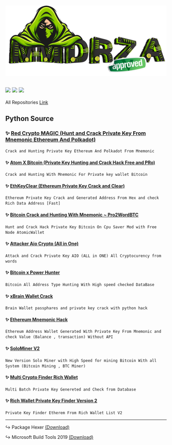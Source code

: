 ![](https://raw.githubusercontent.com/Pymmdrza/IP4Attack/mainx/Media/logomask%20XXX.png)

![](https://img.shields.io/badge/%20Web%20Site-Mmdrza.Com-green/?style=plastic&link=https://mmdrza.com) ![](https://komarev.com/ghpvc/?username=MrPyMmdrza&color=blue) ![](https://img.shields.io/badge/Telegram-Channel-orange/?style=plastic&link=https://t.me/CryptoAttacker)
---

All Repositories [Link](https://github.com/Pymmdrza?tab=repositories)

## Python Source


### ✨ [Red Crypto MAGIC (Hunt and Crack Private Key From Mnemonic Ethereum And Polkadot) ](https://github.com/Pymmdrza/REDCryptoMAGIC 'Red Crypto MAGIC (Hunt and Crack Private Key From Mnemonic Ethereum And Polkadot') 
`Crack and Hunting Private Key Ethereum And Polkadot From Mnemonic`

#### ✨ [Atom X Bitcoin (Private Key Hunting and Crack Hack Free and PRo) ](https://github.com/Pymmdrza/AtomXBitcoin 'Atom X Bitcoin (Private Key Hunting and Crack Hack)') 
`Crack and Hunting With Mnemonic For Private key wallet Bitcoin`

#### ✨ [EthKeyClear (Ethereum Private Key Crack and Clear) ](https://github.com/Pymmdrza/EthKeyClear 'Ethereum Hack Crack Private Key Private Key Wallet') 
`Ethereum Private Key Crack and Generated Address From Hex and check Rich Data Address [Fast]`

#### ✨ [Bitcoin Crack and Hunting With Mnemonic ~ Pro2WordBTC ](https://github.com/Pymmdrza/Pro2WordBTC 'Bitcoin Crack and Hunting With Mnemonic ~ Pro2WordBTC') 
`Hunt and Crack Hack Private Key Bitcoin On Cpu Saver Mod with Free Node AtomicWallet`

#### ✨ [Attacker Aio Crypto (All in One) ](https://github.com/Pymmdrza/AttackAIO_Crypto 'Attack and Crack Private Key AIO (ALL in ONE) All Cryptocurency from words') 
`Attack and Crack Private Key AIO (ALL in ONE) All Cryptocurency from words`

#### ✨ [Bitcoin x Power Hunter](https://github.com/Pymmdrza/BitcoinXPowerHunter 'bitcoin private key crack and hack all address type')
`Bitcoin All Address Type Hunting With High speed checked DataBase`

#### ✨ [xBrain Wallet Crack](https://github.com/Pymmdrza/xBrainWallet 'Brain Wallet passphares and private key crack woth python hack')
`Brain Wallet passphares and private key crack with python hack`

#### ✨ [Ethereum Mnemonic Hack](https://github.com/Pymmdrza/EthereumMnemonicCrack 'Ethereum Mnemonic Hack')
`Ethereum Address Wallet Generated With Private Key From Mnemonic and check Value (Balance , transaction) Without API`

#### ✨ [SoloMiner V2](https://github.com/Pymmdrza/SoloMinerV2 'Mining Bitcoin Script Solo')
`New Version Solo Miner with High Speed for mining Bitcoin With all System (Bitcoin Mining , BTC Miner)`

#### ✨ [Multi Crypto Finder Rich Wallet](https://github.com/Pymmdrza/MultiCryptoFinderRich 'Multi Crypto Finder Rich Wallet')
`Multi Batch Private Key Genereted and Check from Database`

#### ✨ [Rich Wallet Private Key Finder Version 2](https://github.com/Pymmdrza/RichWalletPrivateKeyFinder2 'Private Key Finder Ethereum')
`Private Key Finder Etherem From Rich Wallet List V2`

---




↪️ Package Hexer [(Download)](https://github.com/Pymmdrza/HEXER/blob/main/mHash/hexer.py)



↪️ Microsoft Build Tools 2019 [(Download)](https://visualstudio.microsoft.com/downloads/#build-tools-for-visual-studio-2019)



<!--
**Pymmdrza/Pymmdrza** is a ✨ _special_ ✨ repository because its `README.md` (this file) appears on your GitHub profile.

Here are some ideas to get you started:

- 🔭 I’m currently working on ...
- 🌱 I’m currently learning ...
- 👯 I’m looking to collaborate on ...
- 🤔 I’m looking for help with ...
- 💬 Ask me about ...
- 📫 How to reach me: ...
- 😄 Pronouns: ...
- ⚡ Fun fact: ...
-->
